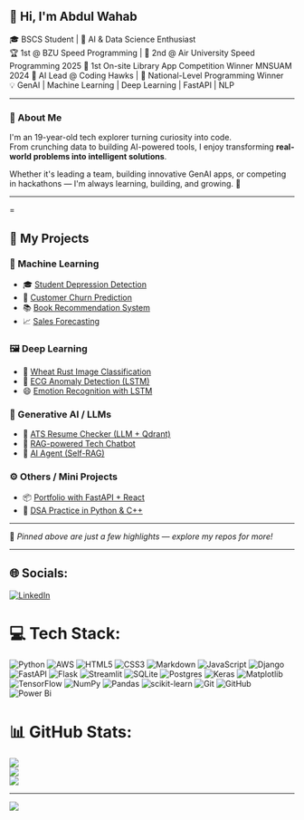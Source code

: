 ## 👋 Hi, I'm Abdul Wahab

🎓 BSCS Student | 🧠 AI & Data Science Enthusiast  
🏆 1st @ BZU Speed Programming | 🥈 2nd @ Air University Speed Programming 2025
🥇 1st On-site Library App Competition Winner MNSUAM 2024
🚀 AI Lead @ Coding Hawks | 🥇 National-Level Programming Winner  
💡 GenAI | Machine Learning | Deep Learning | FastAPI | NLP  

---

### 💬 About Me

I'm an 19-year-old tech explorer turning curiosity into code.  
From crunching data to building AI-powered tools, I enjoy transforming **real-world problems into intelligent solutions**.  

Whether it's leading a team, building innovative GenAI apps, or competing in hackathons — I'm always learning, building, and growing. 🌱

---
=
## 🚀 My Projects

<!-- You can pin your top repositories as well -->

### 🧠 Machine Learning
- 🎓 [Student Depression Detection](https://github.com/yourusername/student-depression-detection)
- 🔄 [Customer Churn Prediction](https://github.com/yourusername/churn-prediction)
- 📚 [Book Recommendation System](https://github.com/yourusername/book-recommender)
- 📈 [Sales Forecasting](https://github.com/yourusername/sales-forecasting)

### 🖼️ Deep Learning
- 🌾 [Wheat Rust Image Classification](https://github.com/yourusername/wheat-rust-classification)
- 💓 [ECG Anomaly Detection (LSTM)](https://github.com/yourusername/ecg-anomaly-lstm)
- 😄 [Emotion Recognition with LSTM](https://github.com/yourusername/emotion-lstm)

### 🤖 Generative AI / LLMs
- 🧾 [ATS Resume Checker (LLM + Qdrant)](https://github.com/yourusername/ats-resume-checker)
- 💬 [RAG-powered Tech Chatbot](https://github.com/yourusername/rag-chatbot)
- 🧠 [AI Agent (Self-RAG)](https://github.com/yourusername/self-rag-agent)

### ⚙️ Others / Mini Projects
- 📦 [Portfolio with FastAPI + React](https://github.com/yourusername/portfolio-fastapi-react)
- 🧮 [DSA Practice in Python & C++](https://github.com/yourusername/dsa-practice)

---

📌 *Pinned above are just a few highlights — explore my repos for more!*

---

## 🌐 Socials:
[![LinkedIn](https://img.shields.io/badge/LinkedIn-%230077B5.svg?logo=linkedin&logoColor=white)](https://linkedin.com/in/abwahab07) 

# 💻 Tech Stack:
![Python](https://img.shields.io/badge/python-3670A0?style=for-the-badge&logo=python&logoColor=ffdd54) ![AWS](https://img.shields.io/badge/AWS-%23FF9900.svg?style=for-the-badge&logo=amazon-aws&logoColor=white) ![HTML5](https://img.shields.io/badge/html5-%23E34F26.svg?style=for-the-badge&logo=html5&logoColor=white) ![CSS3](https://img.shields.io/badge/css3-%231572B6.svg?style=for-the-badge&logo=css3&logoColor=white) ![Markdown](https://img.shields.io/badge/markdown-%23000000.svg?style=for-the-badge&logo=markdown&logoColor=white) ![JavaScript](https://img.shields.io/badge/javascript-%23323330.svg?style=for-the-badge&logo=javascript&logoColor=%23F7DF1E) ![Django](https://img.shields.io/badge/django-%23092E20.svg?style=for-the-badge&logo=django&logoColor=white) ![FastAPI](https://img.shields.io/badge/FastAPI-005571?style=for-the-badge&logo=fastapi) ![Flask](https://img.shields.io/badge/flask-%23000.svg?style=for-the-badge&logo=flask&logoColor=white) ![Streamlit](https://img.shields.io/badge/Streamlit-%23FE4B4B.svg?style=for-the-badge&logo=streamlit&logoColor=white) ![SQLite](https://img.shields.io/badge/sqlite-%2307405e.svg?style=for-the-badge&logo=sqlite&logoColor=white) ![Postgres](https://img.shields.io/badge/postgres-%23316192.svg?style=for-the-badge&logo=postgresql&logoColor=white) ![Keras](https://img.shields.io/badge/Keras-%23D00000.svg?style=for-the-badge&logo=Keras&logoColor=white) ![Matplotlib](https://img.shields.io/badge/Matplotlib-%23ffffff.svg?style=for-the-badge&logo=Matplotlib&logoColor=black) ![TensorFlow](https://img.shields.io/badge/TensorFlow-%23FF6F00.svg?style=for-the-badge&logo=TensorFlow&logoColor=white) ![NumPy](https://img.shields.io/badge/numpy-%23013243.svg?style=for-the-badge&logo=numpy&logoColor=white) ![Pandas](https://img.shields.io/badge/pandas-%23150458.svg?style=for-the-badge&logo=pandas&logoColor=white) ![scikit-learn](https://img.shields.io/badge/scikit--learn-%23F7931E.svg?style=for-the-badge&logo=scikit-learn&logoColor=white) ![Git](https://img.shields.io/badge/git-%23F05033.svg?style=for-the-badge&logo=git&logoColor=white) ![GitHub](https://img.shields.io/badge/github-%23121011.svg?style=for-the-badge&logo=github&logoColor=white) ![Power Bi](https://img.shields.io/badge/power_bi-F2C811?style=for-the-badge&logo=powerbi&logoColor=black)
# 📊 GitHub Stats:
![](https://github-readme-stats.vercel.app/api?username=AbdulWahab740&theme=dark&hide_border=false&include_all_commits=false&count_private=false)<br/>
![](https://nirzak-streak-stats.vercel.app/?user=AbdulWahab740&theme=dark&hide_border=false)<br/>
![](https://github-readme-stats.vercel.app/api/top-langs/?username=AbdulWahab740&theme=dark&hide_border=false&include_all_commits=false&count_private=false&layout=compact)

---
[![](https://visitcount.itsvg.in/api?id=AbdulWahab740&icon=0&color=0)](https://visitcount.itsvg.in)

<!-- Proudly created with GPRM ( https://gprm.itsvg.in ) -->
